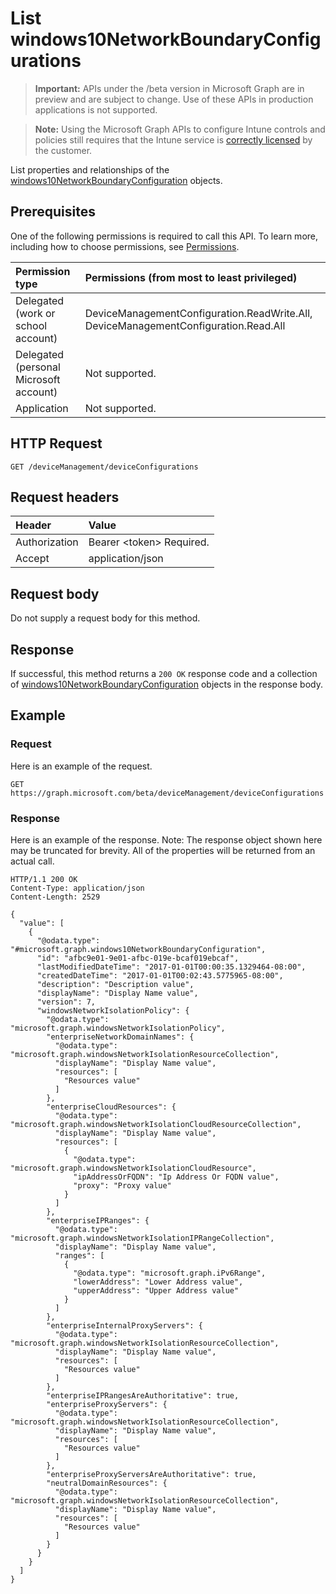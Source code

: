 ﻿# List windows10NetworkBoundaryConfigurations

> **Important:** APIs under the /beta version in Microsoft Graph are in preview and are subject to change. Use of these APIs in production applications is not supported.

> **Note:** Using the Microsoft Graph APIs to configure Intune controls and policies still requires that the Intune service is [correctly licensed](https://go.microsoft.com/fwlink/?linkid=839381) by the customer.

List properties and relationships of the [windows10NetworkBoundaryConfiguration](../resources/intune_deviceconfig_windows10networkboundaryconfiguration.md) objects.
## Prerequisites
One of the following permissions is required to call this API. To learn more, including how to choose permissions, see [Permissions](../../../concepts/permissions_reference.md).

|Permission type|Permissions (from most to least privileged)|
|:---|:---|
|Delegated (work or school account)|DeviceManagementConfiguration.ReadWrite.All, DeviceManagementConfiguration.Read.All|
|Delegated (personal Microsoft account)|Not supported.|
|Application|Not supported.|

## HTTP Request
<!-- {
  "blockType": "ignored"
}
-->
``` http
GET /deviceManagement/deviceConfigurations
```

## Request headers
|Header|Value|
|:---|:---|
|Authorization|Bearer &lt;token&gt; Required.|
|Accept|application/json|

## Request body
Do not supply a request body for this method.

## Response
If successful, this method returns a `200 OK` response code and a collection of [windows10NetworkBoundaryConfiguration](../resources/intune_deviceconfig_windows10networkboundaryconfiguration.md) objects in the response body.

## Example
### Request
Here is an example of the request.
``` http
GET https://graph.microsoft.com/beta/deviceManagement/deviceConfigurations
```

### Response
Here is an example of the response. Note: The response object shown here may be truncated for brevity. All of the properties will be returned from an actual call.
``` http
HTTP/1.1 200 OK
Content-Type: application/json
Content-Length: 2529

{
  "value": [
    {
      "@odata.type": "#microsoft.graph.windows10NetworkBoundaryConfiguration",
      "id": "afbc9e01-9e01-afbc-019e-bcaf019ebcaf",
      "lastModifiedDateTime": "2017-01-01T00:00:35.1329464-08:00",
      "createdDateTime": "2017-01-01T00:02:43.5775965-08:00",
      "description": "Description value",
      "displayName": "Display Name value",
      "version": 7,
      "windowsNetworkIsolationPolicy": {
        "@odata.type": "microsoft.graph.windowsNetworkIsolationPolicy",
        "enterpriseNetworkDomainNames": {
          "@odata.type": "microsoft.graph.windowsNetworkIsolationResourceCollection",
          "displayName": "Display Name value",
          "resources": [
            "Resources value"
          ]
        },
        "enterpriseCloudResources": {
          "@odata.type": "microsoft.graph.windowsNetworkIsolationCloudResourceCollection",
          "displayName": "Display Name value",
          "resources": [
            {
              "@odata.type": "microsoft.graph.windowsNetworkIsolationCloudResource",
              "ipAddressOrFQDN": "Ip Address Or FQDN value",
              "proxy": "Proxy value"
            }
          ]
        },
        "enterpriseIPRanges": {
          "@odata.type": "microsoft.graph.windowsNetworkIsolationIPRangeCollection",
          "displayName": "Display Name value",
          "ranges": [
            {
              "@odata.type": "microsoft.graph.iPv6Range",
              "lowerAddress": "Lower Address value",
              "upperAddress": "Upper Address value"
            }
          ]
        },
        "enterpriseInternalProxyServers": {
          "@odata.type": "microsoft.graph.windowsNetworkIsolationResourceCollection",
          "displayName": "Display Name value",
          "resources": [
            "Resources value"
          ]
        },
        "enterpriseIPRangesAreAuthoritative": true,
        "enterpriseProxyServers": {
          "@odata.type": "microsoft.graph.windowsNetworkIsolationResourceCollection",
          "displayName": "Display Name value",
          "resources": [
            "Resources value"
          ]
        },
        "enterpriseProxyServersAreAuthoritative": true,
        "neutralDomainResources": {
          "@odata.type": "microsoft.graph.windowsNetworkIsolationResourceCollection",
          "displayName": "Display Name value",
          "resources": [
            "Resources value"
          ]
        }
      }
    }
  ]
}
```




